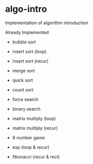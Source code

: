 # algo-intro
Implementation of algorithm introduction

Already Implemented
+ bubble sort
+ insert sort (loop)
+ insert sort (recur)
+ merge sort
+ quick sort
+ count sort

+ force search
+ binary search
+ matrix multiply (loop)
+ matrix multiply (recur)

+ 8 number game

+ exp (loop & recur)

+ fibonacci (recur & rect)
